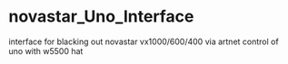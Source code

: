 # novastar_Uno_Interface
interface for blacking out novastar vx1000/600/400 via artnet control of uno with w5500 hat
